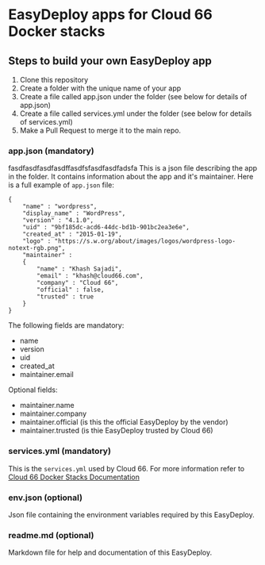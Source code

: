 # EasyDeploy apps for Cloud 66 Docker stacks

## Steps to build your own EasyDeploy app

1. Clone this repository
2. Create a folder with the unique name of your app
3. Create a file called app.json under the folder (see below for details of app.json)
4. Create a file called services.yml under the folder (see below for details of services.yml)
5. Make a Pull Request to merge it to the main repo.

### app.json (mandatory)
fasdfasdfasdfasdffasdfsfasdfasdfadsfa
This is a json file describing the app in the folder. It contains information about the app and it's maintainer. Here is a full example of `app.json` file:

```
{
    "name" : "wordpress",
    "display_name" : "WordPress",
    "version" : "4.1.0",
    "uid" : "9bf185dc-acd6-44dc-bd1b-901bc2ea3e6e",
    "created_at" : "2015-01-19",
    "logo" : "https://s.w.org/about/images/logos/wordpress-logo-notext-rgb.png",
    "maintainer" : 
    {
        "name" : "Khash Sajadi",
        "email" : "khash@cloud66.com",
        "company" : "Cloud 66",
        "official" : false,
        "trusted" : true
    }
}
```

The following fields are mandatory:

- name
- version
- uid
- created_at
- maintainer.email

Optional fields:

- maintainer.name
- maintainer.company
- maintainer.official (is this the official EasyDeploy by the vendor)
- maintainer.trusted (is thie EasyDeploy trusted by Cloud 66)

### services.yml (mandatory)

This is the `services.yml` used by Cloud 66. For more information refer to [Cloud 66 Docker Stacks Documentation](http://help.cloud66.com/beta/docker-deployments)

### env.json (optional)

Json file containing the environment variables required by this EasyDeploy.

### readme.md (optional)

Markdown file for help and documentation of this EasyDeploy. 
